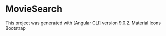 # MovieSearch

This project was generated with [Angular CLI] version 9.0.2.
Material Icons
Bootstrap
